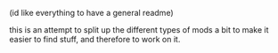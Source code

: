 (id like everything to have a general readme)

this is an attempt to split up the different types of mods a bit to make it easier to find stuff, and therefore to work on it.
